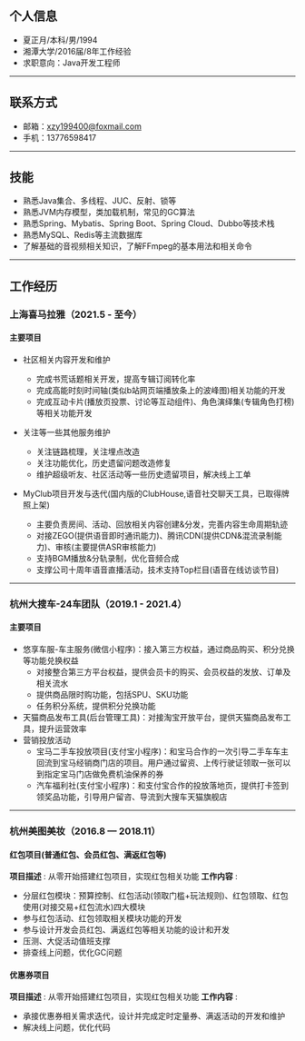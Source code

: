 ## 个人信息
- 夏正月/本科/男/1994 
- 湘潭大学/2016届/8年工作经验
- 求职意向：Java开发工程师
---

## 联系方式
- 邮箱：xzy199400@foxmail.com
- 手机：13776598417
---

## 技能
- 熟悉Java集合、多线程、JUC、反射、锁等
- 熟悉JVM内存模型，类加载机制，常见的GC算法
- 熟悉Spring、Mybatis、Spring Boot、Spring Cloud、Dubbo等技术栈
- 熟悉MySQL、Redis等主流数据库
- 了解基础的音视频相关知识，了解FFmpeg的基本用法和相关命令
---

## 工作经历

### 上海喜马拉雅（2021.5 - 至今）

#### 主要项目
+ 社区相关内容开发和维护
  + 完成书荒话题相关开发，提高专辑订阅转化率
  + 完成高能时刻时间轴(类似b站网页端播放条上的波峰图)相关功能的开发
  + 完成互动卡片(播放页投票、讨论等互动组件)、角色演绎集(专辑角色打榜)等相关功能开发
+ 关注等一些其他服务维护
  + 关注链路梳理，关注埋点改造
  + 关注功能优化，历史遗留问题改造修复
  + 维护超级听友、社区活动等一些历史遗留项目，解决线上工单

+ MyClub项目开发与迭代(国内版的ClubHouse,语音社交聊天工具，已取得牌照上架)
  + 主要负责房间、活动、回放相关内容创建&分发，完善内容生命周期轨迹
  + 对接ZEGO(提供语音即时通讯能力)、腾讯CDN(提供CDN&混流录制能力)、审核(主要提供ASR审核能力)
  + 支持BGM播放&分轨录制，优化音频合成
  + 支撑公司十周年语音直播活动，技术支持Top栏目(语音在线访谈节目)
---

### 杭州大搜车-24车团队（2019.1 - 2021.4）

#### 主要项目

+ 悠享车服-车主服务(微信小程序)：接入第三方权益，通过商品购买、积分兑换等功能兑换权益
  + 对接整合第三方平台权益，提供会员卡的购买、会员权益的发放、订单及相关流水
  + 提供商品限时购功能，包括SPU、SKU功能
  + 任务积分系统，提供积分兑换功能
+ 天猫商品发布工具(后台管理工具)：对接淘宝开放平台，提供天猫商品发布工具，提升运营效率
+ 营销投放活动
  + 宝马二手车投放项目(支付宝小程序)：和宝马合作的一次引导二手车车主回流到宝马经销商门店的项目。用户通过留资、上传行驶证领取一张可以到指定宝马门店做免费机油保养的券
  + 汽车福利社(支付宝小程序)：和支付宝合作的投放落地页，提供打卡签到领奖品功能，引导用户留咨、导流到大搜车天猫旗舰店
---


### 杭州美图美妆（2016.8 — 2018.11）

#### 红包项目(普通红包、会员红包、满返红包等)

**项目描述** : 从零开始搭建红包项目，实现红包相关功能
**工作内容** :

+ 分层红包模块：预算控制、红包活动(领取门槛+玩法规则)、红包领取、红包使用(对接交易+红包流水)四大模块
+ 参与红包活动、红包领取相关模块功能的开发
+ 参与设计开发会员红包、满返红包等相关功能的设计和开发
+ 压测、大促活动值班支撑
+ 排查线上问题，优化GC问题

#### 优惠券项目

**项目描述** : 从零开始搭建红包项目，实现红包相关功能
**工作内容** :

+ 承接优惠券相关需求迭代，设计并完成定时定量券、满返活动的开发和维护
+ 解决线上问题，优化代码
